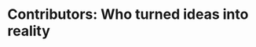 <style>
/* 📱 Responsive grid and card size adjustments */
@media (max-width: 768px) {
  /* Make the grid 1 column on mobile */
  div[style*="grid-template-columns"] {
    grid-template-columns: 1fr !important;
    gap: 3rem !important;
    max-width: 95% !important;
    margin: 1rem auto !important;
  }

  /* Shrink ElectricCard size on mobile */
  .main-card {
    width: 300px !important;
    height: 400px !important;
  }

  /* Optional: smaller text & padding for better fit */
  .title {
    font-size: 22px !important;
  }
  .description {
    font-size: 14px !important;
  }
  .scrollbar-glass {
    font-size: 12px !important;
    padding: 6px 12px !important;
  }
}
</style>

# Contributors: Who turned ideas into reality

<div style="display: grid; grid-template-columns: repeat(2, 1fr); gap: 3rem; margin: 2rem auto; max-width: 900px;">

<ElectricCard
  badge="Maintainer"
  image="https://res.cloudinary.com/dzgoq3ikq/image/upload/v1760699082/raj-cse_oqnehg.jpg"
  title="Raj Roy"
  role="Computer Science Engineer"
  description="Just a Techie"
  :links='[
    { "label": "GitHub", "url": "https://github.com/raj8664" },
    { "label": "LinkedIn", "url": "https://www.linkedin.com/in/royraj20/" },
    { "label": "Leetcode", "url": "https://leetcode.com/u/RkRoy/" },
    { "label": "Codeforces", "url": "https://codeforces.com/profile/CipherSphinx_Raj"},
    { "label": "Reddit", "url": "https://www.reddit.com/user/Ok-Environment3492" },
    { "label" : "monkeytype", "url" : "https://monkeytype.com/profile/Raj_Roy_1"} 
  ]'
/>

<ElectricCard
  badge="Collaborator"
  image="https://res.cloudinary.com/dzgoq3ikq/image/upload/v1760699084/kanika_a0irao.png"   
  title="Kanika punia"
  role="Between Syntax error and success!"
  description="From searching to riding innovation."
  :links='[
    { "label": "GitHub", "url": "https://github.com/KanikaPunia119" },
    { "label": "LinkedIn", "url": "https://www.linkedin.com/in/kanika-punia-5b15a5210/" },
    { "label": "Leetcode", "url": "https://leetcode.com/u/Kanika_Punia/" },
    { "label": "Codeforces", "url": "https://codeforces.com/profile/kanika119"},
    { "label" : "monkeytype", "url" : "https://monkeytype.com/profile/kanika119"} 
  ]'
/>

<ElectricCard
  badge="Collaborator"
  image="https://res.cloudinary.com/dzgoq3ikq/image/upload/v1760699082/nikhil_uguiec.jpg"
  title="Nikhil Sahani"
  role="CSE @NITS"
  description="Dream it. Believe it. Build it."
  :links='[
    { "label": "GitHub", "url": "https://github.com/nikhilsenju" },
    { "label": "LinkedIn", "url": "https://www.linkedin.com/in/nikhil-sahani-153947257/" },
    { "label": "Leetcode", "url": "https://leetcode.com/u/NICK_EL_03/" },
    { "label": "MonkeyType", "url" :"https://monkeytype.com/profile/NICK_EL_03"},
    { "label": "Codeforces", "url" :"https://codeforces.com/profile/KRISHN-ick"},
  ]' 
/>

<ElectricCard
  badge="Collaborator"
  image="https://res.cloudinary.com/dzgoq3ikq/image/upload/v1760699086/anil_sjtzyd.jpg"
  title="Anil Kumar"
  role=" Developer "
  description="Building tomorrow’s technology!"
  :links='[
    { "label": "GitHub", "url": "https://github.com/Aniljangir89" },
    { "label": "LinkedIn", "url": "https://www.linkedin.com/in/anil-kumar-364b7b280" },
    { "label": "Leetcode", "url": "https://leetcode.com/u/anilkumar89" },
    { "label": "monkeytype", "url": "https://monkeytype.com/profile/Aniljangir89" }
  ]'
/>

<ElectricCard
  badge="CONTRIBUTOR"
  image="https://res.cloudinary.com/dzgoq3ikq/image/upload/v1761332667/Image_Personal_abjsy2.jpg"
  title="Abhishekh Mishra"
  role=" Coding Enthusiast"
  description=""
  :links='[
    { "label": "GitHub", "url": "https://github.com/Abhishekhmishra0" },
    { "label": "LinkedIn", "url": "https://www.linkedin.com/in/abhishekh-mishra-81a655291/" },
    { "label": "Leetcode", "url": "https://leetcode.com/u/Abhishekh_Mishra/" },
    { "label": "Codeforces", "url": "https://codeforces.com/profile/AbskMishra"},
  ]'
/>

<ElectricCard
  badge="CONTRIBUTOR"
  image="https://res.cloudinary.com/dzgoq3ikq/image/upload/v1761333166/IMG_6209_xwpbz8.jpg"
  title="Astitwa Roy"
  role=" CSE @NITS"
  description=""
  :links='[
    { "label": "GitHub", "url": "https://github.com/astitwaroy" },
    { "label": "LinkedIn", "url": "https://www.linkedin.com/in/astitwa-roy-8a7656291/" },
    { "label": "Leetcode", "url": "https://leetcode.com/u/astitwaroyy/" },
    { "label": "Codeforces", "url": "https://codeforces.com/profile/astitwaroy"},
  ]'
/>

</div>
